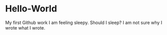 # Hello-World
My first Github work
I am feeling sleepy. Should I sleep?
I am not sure why I wrote what I wrote.
